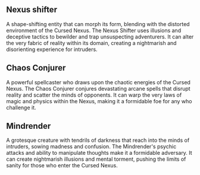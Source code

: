 ## Nexus shifter 

A shape-shifting entity that can morph its form, blending with the distorted environment of the Cursed Nexus. The Nexus Shifter uses illusions and deceptive tactics to bewilder and trap unsuspecting adventurers. It can alter the very fabric of reality within its domain, creating a nightmarish and disorienting experience for intruders.

## Chaos Conjurer

A powerful spellcaster who draws upon the chaotic energies of the Cursed Nexus. The Chaos Conjurer conjures devastating arcane spells that disrupt reality and scatter the minds of opponents. It can warp the very laws of magic and physics within the Nexus, making it a formidable foe for any who challenge it.

## Mindrender

A grotesque creature with tendrils of darkness that reach into the minds of intruders, sowing madness and confusion. The Mindrender's psychic attacks and ability to manipulate thoughts make it a formidable adversary. It can create nightmarish illusions and mental torment, pushing the limits of sanity for those who enter the Cursed Nexus.